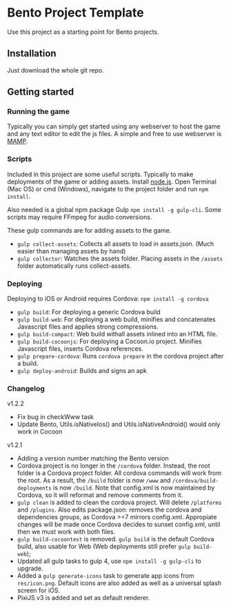 # Bento Project Template

Use this project as a starting point for Bento projects. 

## Installation

Just download the whole git repo.

## Getting started

### Running the game

Typically you can simply get started using any webserver to host the game and any text editor to edit the js files. A simple and free to use webserver is [MAMP](https://www.mamp.info/en/).

### Scripts

Included in this project are some useful scripts. Typically to make deployments of the game or adding assets. Install [node.js](https://nodejs.org/en/). Open Terminal (Mac OS) or cmd (Windows), navigate to the project folder and run `npm install`.

Also needed is a global npm package Gulp `npm install -g gulp-cli`. Some scripts may require FFmpeg for audio conversions.

These gulp commands are for adding assets to the game.

* `gulp collect-assets`: Collects all assets to load in assets.json. (Much easier than managing assets by hand)
* `gulp collector`: Watches the assets folder. Placing assets in the `/assets` folder automatically runs collect-assets.

### Deploying

Deploying to iOS or Android requires Cordova: `npm install -g cordova`

* `gulp build`: For deploying a generic Cordova build
* `gulp build-web`: For deploying a web build, minifies and concatenates Javascript files and applies strong compressions. 
* `gulp build-compact`: Web build withall assets inlined into an HTML file.
* `gulp build-cocoonjs`: For deploying a Cocoon.io project. Minifies Javascript files, inserts Cordova references.
* `gulp prepare-cordova`: Runs `cordova prepare` in the cordova project after a build.
* `gulp deploy-android`: Builds and signs an apk

### Changelog

v1.2.2
* Fix bug in checkWww task
* Update Bento, Utils.isNativeIos() and Utils.isNativeAndroid() would only work in Cocoon

v1.2.1
* Adding a version number matching the Bento version
* Cordova project is no longer in the `/cordova` folder. Instead, the root folder is a Cordova project folder. All cordova commands will work from the root. As a result, the `/build` folder is now `/www` and `/cordova/build-deployments` is now `/build`. Note that config.xml is now maintained by Cordova, so it will reformat and remove comments from it. 
* `gulp clean` is added to clean the cordova project. Will delete `/platforms` and `/plugins`. Also edits package.json: removes the cordova and dependencies groups, as Cordova >=7 mirrors config.xml. Appropiate changes will be made once Cordova decides to sunset config.xml, until then we must work with both files. 
* `gulp build-cocoontest` is removed. `gulp build` is the default Cordova build, also usable for Web (Web deployments still prefer `gulp build-web`);
* Updated all gulp tasks to gulp 4, use `npm install -g gulp-cli` to upgrade.
* Added a `gulp generate-icons` task to generate app icons from `res/icon.png`. Default icons are also added as well as a universal splash screen for iOS.
* PixiJS v3 is added and set as default renderer.
